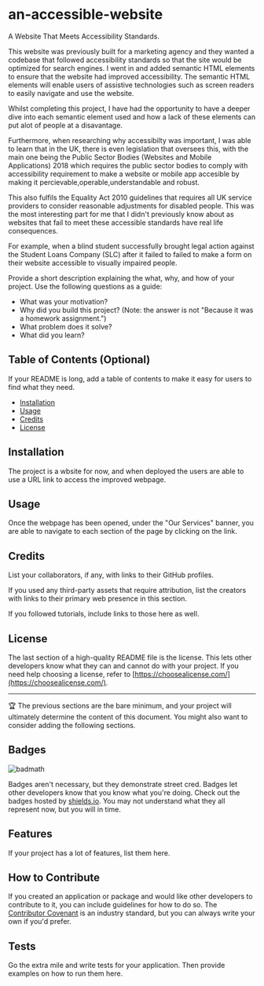 # an-accessible-website
A Website That Meets Accessibility Standards.

This website was previously built for a marketing agency and they wanted a codebase that followed accessibility standards  so that the site would be optimized for search engines. 
I went in and added semantic HTML elements to ensure that the website had improved accessibility. The semantic HTML elements will enable users of assistive technologies such as screen readers to easily navigate and use the website. 

Whilst completing this project, I have had the opportunity to have a deeper dive into each semantic element used and how a lack of these elements can put alot of people at a disavantage.

 Furthermore, when researching why accessibilty was important, I was able to learn that in the UK, there is even legislation that oversees this, with the main one being the Public Sector Bodies (Websites and Mobile Applications) 2018 which requires the public sector bodies to comply with accessibility requirement to make a website or mobile app accesible by making it percievable,operable,understandable and robust. 
 
 This also fulfils the Equality Act 2010 guidelines that requires all UK service providers to consider reasonable adjustments for disabled people. This was the most interesting part for me that I didn't previously know about as websites that fail to meet these accessible standards have real life consequences. 

For example, when a blind student successfully brought legal action against the Student Loans Company (SLC) after it failed to failed to make a form on their website accessible to visually impaired people. 


Provide a short description explaining the what, why, and how of your project. Use the following questions as a guide:

- What was your motivation?
- Why did you build this project? (Note: the answer is not "Because it was a homework assignment.")
- What problem does it solve?
- What did you learn?

## Table of Contents (Optional)

If your README is long, add a table of contents to make it easy for users to find what they need.

- [Installation](#installation)
- [Usage](#usage)
- [Credits](#credits)
- [License](#license)

## Installation

The project is a wbsite for now, and when deployed the users are able to use a URL link to access the improved webpage.

## Usage

Once the webpage has been opened, under the "Our Services" banner, you are able to navigate to each section of the page by clicking on the link. 


## Credits

List your collaborators, if any, with links to their GitHub profiles.

If you used any third-party assets that require attribution, list the creators with links to their primary web presence in this section.

If you followed tutorials, include links to those here as well.

## License

The last section of a high-quality README file is the license. This lets other developers know what they can and cannot do with your project. If you need help choosing a license, refer to [https://choosealicense.com/](https://choosealicense.com/).

---

🏆 The previous sections are the bare minimum, and your project will ultimately determine the content of this document. You might also want to consider adding the following sections.

## Badges

![badmath](https://img.shields.io/github/languages/top/nielsenjared/badmath)

Badges aren't necessary, but they demonstrate street cred. Badges let other developers know that you know what you're doing. Check out the badges hosted by [shields.io](https://shields.io/). You may not understand what they all represent now, but you will in time.

## Features

If your project has a lot of features, list them here.

## How to Contribute

If you created an application or package and would like other developers to contribute to it, you can include guidelines for how to do so. The [Contributor Covenant](https://www.contributor-covenant.org/) is an industry standard, but you can always write your own if you'd prefer.

## Tests

Go the extra mile and write tests for your application. Then provide examples on how to run them here.
